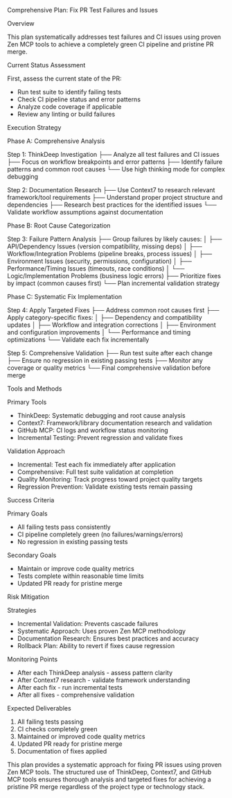 Comprehensive Plan: Fix PR Test Failures and Issues

Overview

This plan systematically addresses test failures and CI issues using proven
Zen MCP tools to achieve a completely green CI pipeline and pristine PR merge.

Current Status Assessment

First, assess the current state of the PR:
- Run test suite to identify failing tests
- Check CI pipeline status and error patterns
- Analyze code coverage if applicable
- Review any linting or build failures

Execution Strategy

Phase A: Comprehensive Analysis

Step 1: ThinkDeep Investigation
├── Analyze all test failures and CI issues
├── Focus on workflow breakpoints and error patterns
├── Identify failure patterns and common root causes
└── Use high thinking mode for complex debugging

Step 2: Documentation Research
├── Use Context7 to research relevant framework/tool requirements
├── Understand proper project structure and dependencies
├── Research best practices for the identified issues
└── Validate workflow assumptions against documentation

Phase B: Root Cause Categorization

Step 3: Failure Pattern Analysis
├── Group failures by likely causes:
│ ├── API/Dependency Issues (version compatibility, missing deps)
│ ├── Workflow/Integration Problems (pipeline breaks, process issues)
│ ├── Environment Issues (security, permissions, configuration)
│ ├── Performance/Timing Issues (timeouts, race conditions)
│ └── Logic/Implementation Problems (business logic errors)
├── Prioritize fixes by impact (common causes first)
└── Plan incremental validation strategy

Phase C: Systematic Fix Implementation

Step 4: Apply Targeted Fixes
├── Address common root causes first
├── Apply category-specific fixes:
│ ├── Dependency and compatibility updates
│ ├── Workflow and integration corrections
│ ├── Environment and configuration improvements
│ └── Performance and timing optimizations
└── Validate each fix incrementally

Step 5: Comprehensive Validation
├── Run test suite after each change
├── Ensure no regression in existing passing tests
├── Monitor any coverage or quality metrics
└── Final comprehensive validation before merge

Tools and Methods

Primary Tools

- ThinkDeep: Systematic debugging and root cause analysis
- Context7: Framework/library documentation research and validation
- GitHub MCP: CI logs and workflow status monitoring
- Incremental Testing: Prevent regression and validate fixes

Validation Approach

- Incremental: Test each fix immediately after application
- Comprehensive: Full test suite validation at completion
- Quality Monitoring: Track progress toward project quality targets
- Regression Prevention: Validate existing tests remain passing

Success Criteria

Primary Goals

- All failing tests pass consistently
- CI pipeline completely green (no failures/warnings/errors)
- No regression in existing passing tests

Secondary Goals

- Maintain or improve code quality metrics
- Tests complete within reasonable time limits
- Updated PR ready for pristine merge

Risk Mitigation

Strategies

- Incremental Validation: Prevents cascade failures
- Systematic Approach: Uses proven Zen MCP methodology
- Documentation Research: Ensures best practices and accuracy
- Rollback Plan: Ability to revert if fixes cause regression

Monitoring Points

- After each ThinkDeep analysis - assess pattern clarity
- After Context7 research - validate framework understanding
- After each fix - run incremental tests
- After all fixes - comprehensive validation

Expected Deliverables

1. All failing tests passing
2. CI checks completely green
3. Maintained or improved code quality metrics
4. Updated PR ready for pristine merge
5. Documentation of fixes applied

This plan provides a systematic approach for fixing PR issues using proven
Zen MCP tools. The structured use of ThinkDeep, Context7, and GitHub MCP tools
ensures thorough analysis and targeted fixes for achieving a pristine PR merge
regardless of the project type or technology stack.
